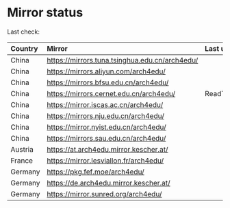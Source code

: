 <script src="./time.js"></script>
# Mirror status
Last check: <script type="text/javascript">localize(1748294524.0928984);</script>

|Country|Mirror|Last update|
|:------|:-----|:----------|
|China|https://mirrors.tuna.tsinghua.edu.cn/arch4edu/|<script type="text/javascript">localize(1748242105);</script>|
|China|https://mirrors.aliyun.com/arch4edu/|<script type="text/javascript">localize(1748242105);</script>|
|China|https://mirrors.bfsu.edu.cn/arch4edu/|<script type="text/javascript">localize(1748242105);</script>|
|China|https://mirrors.cernet.edu.cn/arch4edu/|ReadTimeout|
|China|https://mirror.iscas.ac.cn/arch4edu/|<script type="text/javascript">localize(1748285242);</script>|
|China|https://mirrors.nju.edu.cn/arch4edu/|<script type="text/javascript">localize(1748155378);</script>|
|China|https://mirror.nyist.edu.cn/arch4edu/|<script type="text/javascript">localize(1748242105);</script>|
|China|https://mirrors.sau.edu.cn/arch4edu/|<script type="text/javascript">localize(1731653531);</script>|
|Austria|https://at.arch4edu.mirror.kescher.at/|<script type="text/javascript">localize(1748242105);</script>|
|France|https://mirror.lesviallon.fr/arch4edu/|<script type="text/javascript">localize(1748242105);</script>|
|Germany|https://pkg.fef.moe/arch4edu/|<script type="text/javascript">localize(1748242105);</script>|
|Germany|https://de.arch4edu.mirror.kescher.at/|<script type="text/javascript">localize(1748242105);</script>|
|Germany|https://mirror.sunred.org/arch4edu/|<script type="text/javascript">localize(1748242105);</script>|

<script src="./tablefilter/tablefilter.js"></script>
<script src="./table.js"></script>